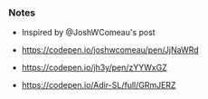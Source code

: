 ### Notes

- Inspired by @JoshWComeau's post

- https://codepen.io/joshwcomeau/pen/JjNaWRd
- https://codepen.io/jh3y/pen/zYYWxGZ
- https://codepen.io/Adir-SL/full/GRmJERZ